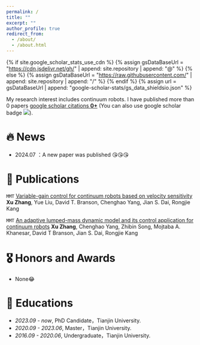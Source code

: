 ```yaml
---
permalink: /
title: ""
excerpt: ""
author_profile: true
redirect_from: 
  - /about/
  - /about.html
---
```


{% if site.google_scholar_stats_use_cdn %}
{% assign gsDataBaseUrl = "https://cdn.jsdelivr.net/gh/" | append: site.repository | append: "@" %}
{% else %}
{% assign gsDataBaseUrl = "https://raw.githubusercontent.com/" | append: site.repository | append: "/" %}
{% endif %}
{% assign url = gsDataBaseUrl | append: "google-scholar-stats/gs_data_shieldsio.json" %}

<span class='anchor' id='about-me'></span>

My research interest includes continuum robots. I have published more than 0 papers <a href='https://scholar.google.com/citations?user=oEPuCTIAAAAJ'>google scholar citations <strong><span id='total_cit'>0+</span></strong></a> (You can also use google scholar badge <a href='https://scholar.google.com/citations?user=oEPuCTIAAAAJ'><img src="https://img.shields.io/endpoint?url={{ url | url_encode }}&logo=Google%20Scholar&labelColor=f6f6f6&color=9cf&style=flat&label=citations"></a>).

# 🔥 News
- 2024.07 ：A new paper was published 😘😘😘

# 📝 Publications 

<div class='paper-box-text' markdown="1">

`MMT` [Variable-gain control for continuum robots based on velocity sensitivity](10.1016/j.mechmachtheory.2021.104618)
**Xu Zhang**, Yue Liu, David T. Branson, Chenghao Yang, Jian S. Dai, Rongjie Kang

`MMT` [An adaptive lumped-mass dynamic model and its control application for continuum robots](10.1016/j.mechmachtheory.2024.105736)
**Xu Zhang**, Chenghao Yang, Zhibin Song, Mojtaba A. Khanesar, David T Branson, Jian S. Dai, Rongjie Kang
</div>


# 🎖 Honors and Awards
- None😂

# 📖 Educations
- *2023.09 - now*, PhD Candidate，Tianjin University.
- *2020.09 - 2023.06*, Master，Tianjin University. 
- *2016.09 - 2020.06*, Undergraduate，Tianjin University. 
